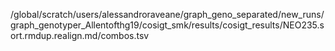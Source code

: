 /global/scratch/users/alessandroraveane/graph_geno_separated/new_runs/graph_genotyper_Allentofthg19/cosigt_smk/results/cosigt_results/NEO235.sort.rmdup.realign.md/combos.tsv